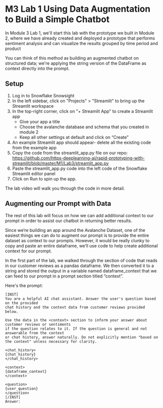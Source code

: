 # M3 Lab 1 Using Data Augmentation to Build a Simple Chatbot

In Module 3 Lab 1, we'll start this lab with the prototype we built in Module 2, where we have already created and deployed a prototype that performs sentiment analysis and can visualize the results grouped by time period and product


You can think of this method as building an augmented chatbot on structured data; we're applying the string version of the DataFrame as context directly into the prompt.

## Setup

1. Log in to Snowflake Snowsight
2. In the left sidebar, click on "Projects" > "Streamlit" to bring up the Streamlit workspace
3. In the top-right corner, click on "+ Streamlit App" to create a Streamlit app
    - Give your app a title
    - Choose the avalanche database and schema that you created in module 2
    - Keep all other settings at default and click on “Create”
4. An example Streamlit app should appear- delete all the existing code from the example app
5. Copy the code from the streamlit_app.py file on our repo:
https://github.com/https-deeplearning-ai/rapid-prototyping-with-streamlit/blob/master/M1/Lab3/streamlit_app.py
6. Paste the streamlit_app.py code into the left code of the Snowflake Streamlit editor panel
7. Click on Run to spin up the app. 

The lab video will walk you through the code in more detail. 

## Augmenting our Prompt with Data

The rest of this lab will focus on how we can add additional context to our prompt in order to assist our chatbot in returning better results. 

Since we’re building an app around the Avalanche Dataset, one of the easiest things we can do to augment our prompt is to provide the entire dataset as context to our prompts. However, it would be really clunky to copy and paste an entire dataframe, we’ll use code to help create additional context for our prompt. 

In the first part of the lab, we walked through the section of code that reads in our customer reviews as a pandas dataframe. We then converted it to a string and stored the output in a variable named dataframe_context that we can feed to our prompt in a prompt section titled “context”. 

Here's the prompt:
```
[INST]
You are a helpful AI chat assistant. Answer the user's question based on the provided
chat history and the context data from customer reviews provided below.

Use the data in the <context> section to inform your answer about customer reviews or sentiments
if the question relates to it. If the question is general and not answerable from the context
or chat history, answer naturally. Do not explicitly mention "based on the context" unless necessary for clarity.

<chat_history>
{chat_history}
</chat_history>

<context>
{dataframe_context}
</context>

<question>
{user_question}
</question>
[/INST]
Answer:
```

